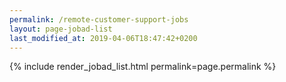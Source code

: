 ```yaml
---
permalink: /remote-customer-support-jobs
layout: page-jobad-list
last_modified_at: 2019-04-06T18:47:42+0200
---
```

{% include render_jobad_list.html permalink=page.permalink %}

